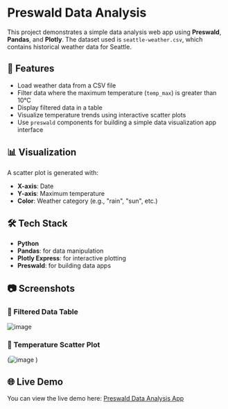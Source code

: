 # Preswald Data Analysis

This project demonstrates a simple data analysis web app using **Preswald**, **Pandas**, and **Plotly**. The dataset used is `seattle-weather.csv`, which contains historical weather data for Seattle.

## 🔧 Features

- Load weather data from a CSV file
- Filter data where the maximum temperature (`temp_max`) is greater than 10°C
- Display filtered data in a table
- Visualize temperature trends using interactive scatter plots
- Use `preswald` components for building a simple data visualization app interface

## 📊 Visualization

A scatter plot is generated with:

- **X-axis**: Date
- **Y-axis**: Maximum temperature
- **Color**: Weather category (e.g., "rain", "sun", etc.)

## 🛠 Tech Stack

- **Python**
- **Pandas**: for data manipulation
- **Plotly Express**: for interactive plotting
- **Preswald**: for building data apps

## 📷 Screenshots

### 📌 Filtered Data Table
![image](https://github.com/user-attachments/assets/d3417e98-3818-4b9e-a5c4-4ed2adc3405a)


### 📌 Temperature Scatter Plot
(![image](https://github.com/user-attachments/assets/181aac39-e2c9-4c27-a7ef-bc07159ee98f)
)

## 🌐 Live Demo

You can view the live demo here: [Preswald Data Analysis App](https://p0834c6be.preswald.app/)

